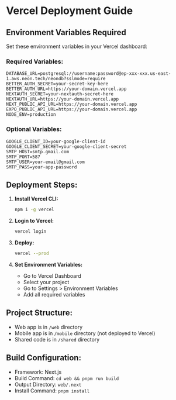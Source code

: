# Vercel Deployment Guide

## Environment Variables Required

Set these environment variables in your Vercel dashboard:

### Required Variables:
```
DATABASE_URL=postgresql://username:password@ep-xxx-xxx.us-east-1.aws.neon.tech/neondb?sslmode=require
BETTER_AUTH_SECRET=your-secret-key-here
BETTER_AUTH_URL=https://your-domain.vercel.app
NEXTAUTH_SECRET=your-nextauth-secret-here
NEXTAUTH_URL=https://your-domain.vercel.app
NEXT_PUBLIC_API_URL=https://your-domain.vercel.app
EXPO_PUBLIC_API_URL=https://your-domain.vercel.app
NODE_ENV=production
```

### Optional Variables:
```
GOOGLE_CLIENT_ID=your-google-client-id
GOOGLE_CLIENT_SECRET=your-google-client-secret
SMTP_HOST=smtp.gmail.com
SMTP_PORT=587
SMTP_USER=your-email@gmail.com
SMTP_PASS=your-app-password
```

## Deployment Steps:

1. **Install Vercel CLI:**
   ```bash
   npm i -g vercel
   ```

2. **Login to Vercel:**
   ```bash
   vercel login
   ```

3. **Deploy:**
   ```bash
   vercel --prod
   ```

4. **Set Environment Variables:**
   - Go to Vercel Dashboard
   - Select your project
   - Go to Settings > Environment Variables
   - Add all required variables

## Project Structure:
- Web app is in `/web` directory
- Mobile app is in `/mobile` directory (not deployed to Vercel)
- Shared code is in `/shared` directory

## Build Configuration:
- Framework: Next.js
- Build Command: `cd web && pnpm run build`
- Output Directory: `web/.next`
- Install Command: `pnpm install`
